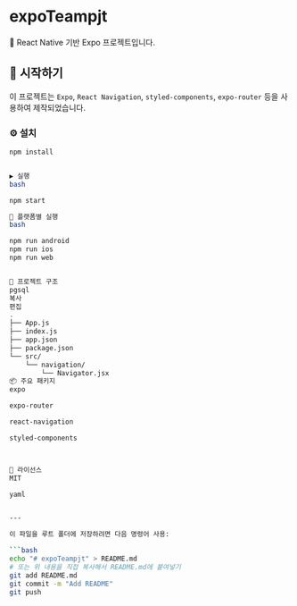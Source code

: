 # expoTeampjt

📱 React Native 기반 Expo 프로젝트입니다.

## 🚀 시작하기

이 프로젝트는 `Expo`, `React Navigation`, `styled-components`, `expo-router` 등을 사용하여 제작되었습니다.

### ⚙️ 설치

```bash
npm install


▶️ 실행
bash

npm start

📱 플랫폼별 실행
bash

npm run android
npm run ios
npm run web


📁 프로젝트 구조
pgsql
복사
편집
.
├── App.js
├── index.js
├── app.json
├── package.json
└── src/
    └── navigation/
        └── Navigator.jsx
📦 주요 패키지
expo

expo-router

react-navigation

styled-components



📝 라이선스
MIT

yaml


---

이 파일을 루트 폴더에 저장하려면 다음 명령어 사용:

```bash
echo "# expoTeampjt" > README.md
# 또는 위 내용을 직접 복사해서 README.md에 붙여넣기
git add README.md
git commit -m "Add README"
git push
